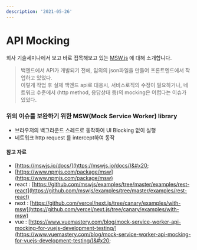 ```yaml
---
description: '2021-05-26'
---
```


# API Mocking

회사 기술세미나에서 보고 바로 접목해보고 있는 [MSW.js](https://mswjs.io/) 에 대해 소개합니다.&#x20;

> 백엔드에서 API가 개발되기 전에, 임의의 json파일을 만들어 프론트엔드에서 작업하고 있었다. \
> 이렇게 작업 후 실제 백엔드 api로 대응시, 서비스로직의 수정이 필요하거나, 네트워크 수준에서 (http method, 응답상태 등)의 mocking은 어렵다는 이슈가 있었다.&#x20;

### 위의 이슈를 보완하기 위한 MSW(Mock Service Worker) library

* 브라우저의 백그라운드 스레드로 동작하여 UI Blocking 없이 실행&#x20;
* 네트워크 http request 를 intercept하여 동작&#x20;



#### 참고 자료

* [https://mswjs.io/docs/](https://mswjs.io/docs/)&#x20;
* [https://www.npmjs.com/package/msw](https://www.npmjs.com/package/msw)
* react : [https://github.com/mswjs/examples/tree/master/examples/rest-react](https://github.com/mswjs/examples/tree/master/examples/rest-react)
* next : [https://github.com/vercel/next.js/tree/canary/examples/with-msw](https://github.com/vercel/next.js/tree/canary/examples/with-msw)
* vue : [https://www.vuemastery.com/blog/mock-service-worker-api-mocking-for-vuejs-development-testing/](https://www.vuemastery.com/blog/mock-service-worker-api-mocking-for-vuejs-development-testing/)&#x20;

